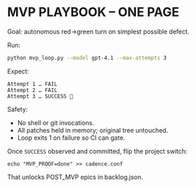 # MVP PLAYBOOK – ONE PAGE

Goal: autonomous red→green turn on simplest possible defect.

Run:

```bash
python mvp_loop.py --model gpt-4.1 --max-attempts 3
```

Expect:

```
Attempt 1 … FAIL
Attempt 2 … FAIL
Attempt 3 … SUCCESS 🎉
```

Safety:

* No shell or git invocations.
* All patches held in memory; original tree untouched.
* Loop exits 1 on failure so CI can gate.

Once `SUCCESS` observed and committed, flip the project switch:

```
echo "MVP_PROOF=done" >> cadence.conf
```

That unlocks POST_MVP epics in backlog.json.
